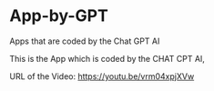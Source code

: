 # App-by-GPT
Apps that are coded by the Chat GPT AI

This is the App which is coded by the CHAT CPT AI,

URL of the Video: https://youtu.be/vrm04xpjXVw
